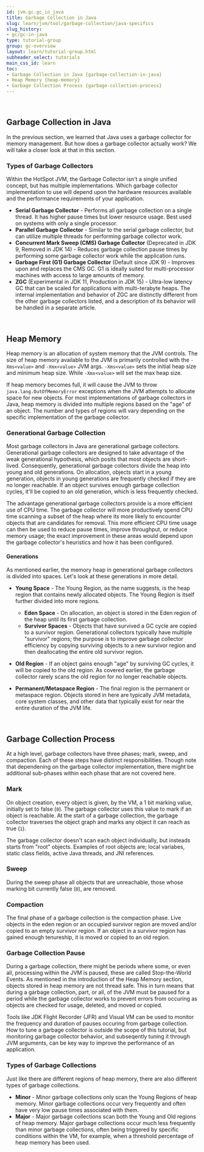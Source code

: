 ```yaml
---
id: jvm.gc.gc_in_java
title: Garbage Collection in Java
slug: learn/jvm/tool/garbage-collection/java-specifics
slug_history:
- gc/gc-in-java
type: tutorial-group
group: gc-overview
layout: learn/tutorial-group.html
subheader_select: tutorials
main_css_id: learn
toc:
- Garbage Collection in Java {garbage-collection-in-java}
- Heap Memory {heap-memory}
- Garbage Collection Process {garbage-collection-process}
---
```


<a id="garbage-collection-in-java">&nbsp;</a>
## Garbage Collection in Java

In the previous section, we learned that Java uses a garbage collector for memory management. But how does a garbage collector actually work? We will take a closer look at that in this section.

### Types of Garbage Collectors 

Within the HotSpot JVM, the Garbage Collector isn't a single unified concept, but has multiple implementations. Which garbage collector implementation to use will depend upon the hardware resources available and the performance requirements of your application.

* **Serial Garbage Collector** - Performs all garbage collection on a single thread. It has higher pause times but lower resource usage. Best used on systems with only a single processor.  
* **Parallel Garbage Collector** - Similar to the serial garbage collector, but can utilize multiple threads for performing garbage collector work.
* **Concurrent Mark Sweep (CMS) Garbage Collector** (Deprecated in JDK 9, Removed in JDK 14) - Reduces garbage collection pause times by performing some garbage collector work while the application runs. 
* **Garbage First (G1) Garbage Collector** (Default since JDK 9) - Improves upon and replaces the CMS GC. G1 is ideally suited for multi-processor machines with access to large amounts of memory.   
* **ZGC** (Experimental in JDK 11, Production in JDK 15) - Ultra-low latency GC that can be scaled for applications with multi-terabyte heaps. The internal implementation and behavior of ZGC are distinctly different from the other garbage collectors listed, and a description of its behavior will be handled in a separate article.

<a id="heap-memory">&nbsp;</a>
## Heap Memory

Heap memory is an allocation of system memory that the JVM controls. The size of heap memory available to the JVM is primarily controlled with the `-Xms<value>` and `-Xmx<value>` JVM args. `-Xms<value>` sets the initial heap size and minimum heap size. While `-Xmx<value>` will set the max heap size. 

If heap memory becomes full, it will cause the JVM to throw `java.lang.OutOfMemoryError` exceptions when the JVM attempts to allocate space for new objects. For most implementations of garbage collectors in Java, heap memory is divided into multiple regions based on the "age" of an object. The number and types of regions will vary depending on the specific implementation of the garbage collector. 

### Generational Garbage Collection

Most garbage collectors in Java are generational garbage collectors. Generational garbage collectors are designed to take advantage of the weak generational hypothesis, which posits that most objects are short-lived. Consequently, generational garbage collectors divide the heap into young and old generations. On allocation, objects start in a young generation, objects in young generations are frequently checked if they are no longer reachable. If an object survives enough garbage collection cycles, it'll be copied to an old generation, which is less frequently checked.

The advantage generational garbage collectors provide is a more efficient use of CPU time. The garbage collector will more productively spend CPU time scanning a subset of the heap where its more likely to encounter objects that are candidates for removal. This more efficient CPU time usage can then be used to reduce pause times, improve throughput, or reduce memory usage; the exact improvement in these areas would depend upon the garbage collector's heuristics and how it has been configured. 

#### Generations

As mentioned earlier, the memory heap in generational garbage collectors is divided into spaces. Let's look at these generations in more detail.

* **Young Space** - The Young Region, as the name suggests, is the heap region that contains newly allocated objects. The Young Region is itself further divided into more regions.

  * **Eden Space** - On allocation, an object is stored in the Eden region of the heap until its first garbage collection. 
  * **Survivor Spaces** - Objects that have survived a GC cycle are copied to a survivor region. Generational collectors typically have multiple "survivor" regions; the purpose is to improve garbage collector efficiency by copying surviving objects to a new survivor region and then deallocating the entire old survivor region. 

* **Old Region** - If an object gains enough "age" by surviving GC cycles, it will be copied to the old region. As covered earlier, the garbage collector rarely scans the old region for no longer reachable objects.

* **Permanent/Metaspace Region** - The final region is the permanent or metaspace region. Objects stored in here are typically JVM metadata, core system classes, and other data that typically exist for near the entire duration of the JVM life. 

<a id="garbage-collection-process">&nbsp;</a>
## Garbage Collection Process

At a high level, garbage collectors have three phases; mark, sweep, and compaction. Each of these steps have distinct responsibilities. Though note that dependening on the garbage collector implementation, there might be additional sub-phases within each phase that are not covered here.

### Mark

On object creation, every object is given, by the VM, a 1 bit marking value, initially set to false (`0`). The garbage collector uses this value to mark if an object is reachable. At the start of a garbage collection, the garbage collector traverses the object graph and marks any object it can reach as true (`1`).

The garbage collector doesn't scan each object individually, but insteads starts from "root" objects. Examples of root objects are; local variabes, static class fields, active Java threads, and JNI references. 

### Sweep
During the sweep phase all objects that are unreachable, those whose marking bit currently false (`0`), are removed. 

### Compaction
The final phase of a garbage collection is the compaction phase. Live objects in the eden region or an occupied survivor region are moved and/or copied to an empty survivor region. If an object in a survivor region has gained enough tenureship, it is moved or copied to an old region. 

### Garbage Collection Pause

During a garbage collection, there might be periods where some, or even all, processing within the JVM is paused, these are called Stop-the-World Events. As mentioned in the introduction of the Heap Memory section, objects stored in heap memory are not thread safe. This in turn means that during a garbage collection, part, or all, of the JVM must be paused for a period while the garbage collector works to prevent errors from occuring as objects are checked for usage, deleted, and moved or copied.

Tools like JDK Flight Recorder (JFR) and Visual VM can be used to monitor the frequency and duration of pauses occuring from garbage collection. How to tune a garbage collector is outside the scope of this tutorial, but monitoring garbage collector behavior, and subseqently tuning it through JVM arguments, can be key way to improve the performance of an application.

### Types of Garbage Collections

Just like there are different regions of heap memory, there are also different types of garbage collections. 

* **Minor** - Minor garbage collections only scan the Young Regions of heap memory. Minor garbage collections occur very frequently and often have very low pause times associated with them.  
* **Major** - Major garbage collections scan both the Young and Old regions of heap memory. Major garbage collections occur much less frequently than minor garbage collections, often being triggered by specific conditions within the VM, for example, when a threshold percentage of heap memory has been used. 
